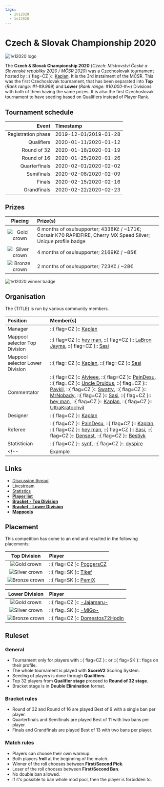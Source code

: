 ```yaml
---
tags:
  - 1v12020
  - 1v12020
---
```


# Czech & Slovak Championship 2020

![1v12020 logo](.png) <!-- replace "logo" with "banner" if that suits the image better -->

The **Czech & Slovak Championship 2020** (*Czech: Mistrovství České a Slovenské republiky 2020 / MČSR 2020*) was a <!-- enter applicable tournament traits, example: {N}v{N}, double-elimination, country-based --> Czechoslovak tournament hosted by ::{ flag=CZ }:: [Kaplan](https://osu.ppy.sh/users/1376983)<!-- list the organisers here with their flags -->. It is the 3rd instalment of the MČSR. 
This was the first Czechoslovak tournament, that has been separated into **Top** (*Rank range: #1-#9.999*) and **Lower** (*Rank range: #10.000-#∞*) Divisions with both of them having the same prizes. It is also the first Czechoslovak tournament to have seeding based on Qualifiers instead of Player Rank.

## Tournament schedule

| Event | Timestamp |
| --: | :-- |
| Registration phase | 2019-12-01/2019-01-28 |
| Qualifiers | 2020-01-11/2020-01-12 |
| Round of 32 | 2020-01-18/2020-01-19 |
| Round of 16 | 2020-01-25/2020-01-26 |
| Quarterfinals | 2020-02-01/2020-02-02 |
| Semifinals | 2020-02-08/2020-02-09 |
| Finals | 2020-02-15/2020-02-16 |
| Grandfinals | 2020-02-22/2020-02-23 |

<!-- Use the YYYY-MM-DD format for dates e.g. 2018-01-01
Use (HH:MM UTC+N) format for {DRAW_TIME} e.g. (12:00 UTC+07)
 -->

## Prizes

| Placing | Prize(s) |
| :-: | :-- |
| ![Gold crown](/wiki/shared/crown-gold.png "1st place") | 6 months of osu!supporter; 4338Kč / ~171€; Corsair K70 RAPIDFIRE, Cherry MX Speed Silver; Unique profile badge |
| ![Silver crown](/wiki/shared/crown-silver.png "2nd place") | 4 months of osu!supporter; 2169Kč / ~85€ |
| ![Bronze crown](/wiki/shared/crown-bronze.png "3rd place") | 2 months of osu!supporter; 723Kč / ~28€ |

![](img/badge.jpg "1v12020 winner badge") <!-- remove if not available -->

## Organisation

The {TITLE} is run by various community members.

| Position | Member(s) |
| :-- | :-- |
| Manager | ::{ flag=CZ }:: [Kaplan](https://osu.ppy.sh/users/1376983) |
| Mappool selector Top Division | ::{ flag=CZ }:: [hey man](https://osu.ppy.sh/users/3925167), ::{ flag=CZ }:: [LaBron Jayms](https://osu.ppy.sh/users/3853840/osu), ::{ flag=CZ }:: [Sasi](https://osu.ppy.sh/users/4699226) |
| Mappool selector Lower Division | ::{ flag=CZ }:: [Kaplan](https://osu.ppy.sh/users/1376983), ::{ flag=CZ }:: [Sasi](https://osu.ppy.sh/users/4699226) |
| Commentator | ::{ flag=CZ }:: [Alvieee](https://osu.ppy.sh/users/3579669), ::{ flag=CZ }:: [PainDesu](https://osu.ppy.sh/users/3142770), ::{ flag=CZ }:: [Uncle Druidus](https://osu.ppy.sh/users/3043095), ::{ flag=CZ }:: [Pavkil](https://osu.ppy.sh/users/2677809), ::{ flag=CZ }:: [Swatty](https://osu.ppy.sh/users/1028683), ::{ flag=CZ }:: [MrNobady](https://osu.ppy.sh/users/9303599), ::{ flag=CZ }:: [Sasi](https://osu.ppy.sh/users/4699226), ::{ flag=CZ }:: [hey man](https://osu.ppy.sh/users/3925167), ::{ flag=CZ }:: [Kaplan](https://osu.ppy.sh/users/1376983), ::{ flag=CZ }:: [UltraKratochvil](https://osu.ppy.sh/users/11361395) |
| Designer | ::{ flag=CZ }:: [Kaplan](https://osu.ppy.sh/users/1376983) |
| Referee | ::{ flag=CZ }:: [PainDesu](https://osu.ppy.sh/users/3142770), ::{ flag=CZ }:: [Kaplan](https://osu.ppy.sh/users/1376983), ::{ flag=CZ }:: [hey man](https://osu.ppy.sh/users/3925167), ::{ flag=CZ }:: [Sasi](https://osu.ppy.sh/users/4699226), ::{ flag=CZ }:: [Densest](https://osu.ppy.sh/users/5660187), ::{ flag=CZ }:: [Bestiyk](https://osu.ppy.sh/users/2533280) |
| Statistician | ::{ flag=CZ }:: [synf](https://osu.ppy.sh/users/3123488), ::{ flag=CZ }:: [dyspire](https://osu.ppy.sh/users/3570438) |
<!-- | Example | ::{ flag=AU }:: [peppy](https://osu.ppy.sh/users/2), ::{ flag=AU }:: [BanchoBot](https://osu.ppy.sh/users/3) | -->

## Links

- [Discussion thread](https://osu.ppy.sh/community/forums/topics/992214?n=1)
- [Livestream](https://www.twitch.tv/osuCZSK)
- [Statistics](https://docs.google.com/spreadsheets/d/1sCFnAouAqylX339urIbvuEOq3REmdU3SspMxwwVTQaE/edit#gid=0)
- **[Player list](https://docs.google.com/spreadsheets/d/1HgdHGdsNKDL7K6EF0YGGKHCZGQG0dUXXo7ILRbHuF3Q/edit#gid=0)**
- **[Bracket - Top Division](https://challonge.com/osuCZSK2020A)**
- **[Bracket - Lower Division](https://challonge.com/osuCZSK2020B)**
- **[Mappools](https://docs.google.com/spreadsheets/d/1g3va78curdYzeeJjBZd0gtyPAHoGc0_NkoypDC0CM6M/edit#gid=1171989292)**

## Placement

This competition has come to an end and resulted in the following placements:

| Top Division | Player |
| :-: | :-- |
| ![Gold crown](/wiki/shared/crown-gold.png "1st place") | ::{ flag=CZ }:: [PoggersCZ](https://osu.ppy.sh/users/3198446) |
| ![Silver crown](/wiki/shared/crown-silver.png "2nd place") | ::{ flag=SK }:: [Tikef](https://osu.ppy.sh/users/9149213) |
| ![Bronze crown](/wiki/shared/crown-bronze.png "3rd place") | ::{ flag=SK }:: [PemiX](https://osu.ppy.sh/users/6974470) |

| Lower Division | Player |
| :-: | :-- |
| ![Gold crown](/wiki/shared/crown-gold.png "1st place") | ::{ flag=CZ }:: [-Jajamaru-](https://osu.ppy.sh/users/6767144) |
| ![Silver crown](/wiki/shared/crown-silver.png "2nd place") | ::{ flag=SK }:: [-MiGo-](https://osu.ppy.sh/users/7754121) |
| ![Bronze crown](/wiki/shared/crown-bronze.png "3rd place") | ::{ flag=CZ }:: [Domestos72Hodin](https://osu.ppy.sh/users/3569871) |

## Ruleset

### General
- Tournament only for players with ::{ flag=CZ }:: or ::{ flag=SK }:: flags on their profile. 
- The whole tournament is played with **ScoreV2** Scoring System.
- Seeding of players is done through **Qualifiers**.
- Top 32 players from **Qualifier stage** proceed to **Round of 32 stage**.
- Bracket stage is in **Double Elimination** format.

### Bracket rules
- Round of 32 and Round of 16 are played Best of 9 with a single ban per player.
- Quarterfinals and Semifinals are played Best of 11 with two bans per player.
- Finals and Grandfinals are played Best of 13 with two bans per player.

### Match rules
- Players can choose their own warmup. 
- Both players **!roll** at the beginning of the match. 
- Winner of the roll chooses between **First/Second Pick**.
- Loser of the roll chooses between **First/Second Ban**.
- No double ban allowed.
- If it's possible to ban whole mod pool, then the player is forbidden to.

<!-- organise the ruleset of your tournament here

example header structure:

### General
### Registration
### Stages
### Scheduling
### Mappools
### Match procedure

 -->
